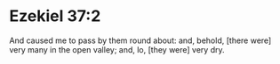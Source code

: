 # Ezekiel 37:2

And caused me to pass by them round about: and, behold, [there were] very many in the open valley; and, lo, [they were] very dry.
